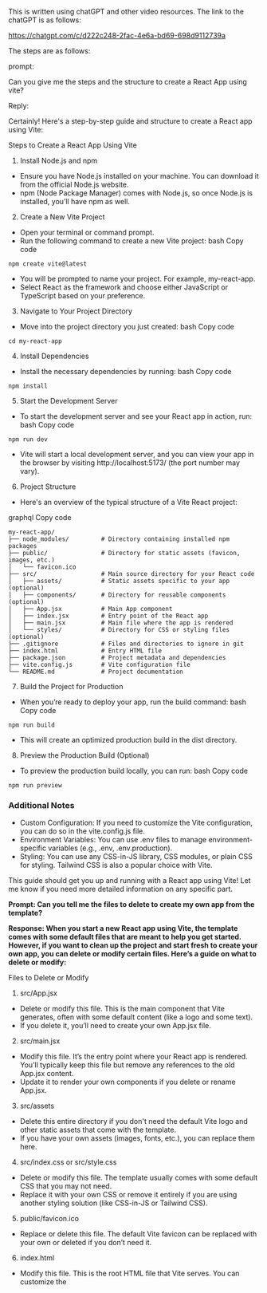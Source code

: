 This is written using chatGPT and other video resources. The link to the chatGPT is as follows:

https://chatgpt.com/c/d222c248-2fac-4e6a-bd69-698d9112739a

The steps are as follows:

prompt:

Can you give me the steps and the structure to create a React App using vite?


Reply:

Certainly! Here's a step-by-step guide and structure to create a React app using Vite:

Steps to Create a React App Using Vite
1. Install Node.js and npm
- Ensure you have Node.js installed on your machine. You can download it from the official Node.js website.
- npm (Node Package Manager) comes with Node.js, so once Node.js is installed, you’ll have npm as well.
2. Create a New Vite Project
- Open your terminal or command prompt.
- Run the following command to create a new Vite project:
bash
Copy code
```
npm create vite@latest
```
- You will be prompted to name your project. For example, my-react-app.
- Select React as the framework and choose either JavaScript or TypeScript based on your preference.
3. Navigate to Your Project Directory
- Move into the project directory you just created:
bash
Copy code
```
cd my-react-app
```
4. Install Dependencies
- Install the necessary dependencies by running:
bash
Copy code
```
npm install
```
5. Start the Development Server
- To start the development server and see your React app in action, run:
bash
Copy code
```
npm run dev
```
- Vite will start a local development server, and you can view your app in the browser by visiting http://localhost:5173/ (the port number may vary).
6. Project Structure
- Here's an overview of the typical structure of a Vite React project:

graphql
Copy code
```
my-react-app/
├── node_modules/         # Directory containing installed npm packages
├── public/               # Directory for static assets (favicon, images, etc.)
│   └── favicon.ico
├── src/                  # Main source directory for your React code
│   ├── assets/           # Static assets specific to your app (optional)
│   ├── components/       # Directory for reusable components (optional)
│   ├── App.jsx           # Main App component
│   ├── index.jsx         # Entry point of the React app
│   ├── main.jsx          # Main file where the app is rendered
│   └── styles/           # Directory for CSS or styling files (optional)
├── .gitignore            # Files and directories to ignore in git
├── index.html            # Entry HTML file
├── package.json          # Project metadata and dependencies
├── vite.config.js        # Vite configuration file
└── README.md             # Project documentation
```
7. Build the Project for Production
- When you’re ready to deploy your app, run the build command:
bash
Copy code
```
npm run build

```
- This will create an optimized production build in the dist directory.

8. Preview the Production Build (Optional)
- To preview the production build locally, you can run:
bash
Copy code
```
npm run preview

```

### Additional Notes
- Custom Configuration: If you need to customize the Vite configuration, you can do so in the vite.config.js file.
- Environment Variables: You can use .env files to manage environment-specific variables (e.g., .env, .env.production).
- Styling: You can use any CSS-in-JS library, CSS modules, or plain CSS for styling. Tailwind CSS is also a popular choice with Vite.

This guide should get you up and running with a React app using Vite! Let me know if you need more detailed information on any specific part.


**Prompt: Can you tell me the files to delete to create my own app from the template?**


**Response: When you start a new React app using Vite, the template comes with some default files that are meant to help you get started. However, if you want to clean up the project and start fresh to create your own app, you can delete or modify certain files. Here’s a guide on what to delete or modify:**

Files to Delete or Modify
1. src/App.jsx
- Delete or modify this file. This is the main component that Vite generates, often with some default content (like a logo and some text).
- If you delete it, you’ll need to create your own App.jsx file.
2. src/main.jsx
- Modify this file. It’s the entry point where your React app is rendered. You’ll typically keep this file but remove any references to the old App.jsx content.
- Update it to render your own components if you delete or rename App.jsx.
3. src/assets
- Delete this entire directory if you don't need the default Vite logo and other static assets that come with the template.
- If you have your own assets (images, fonts, etc.), you can replace them here.
4. src/index.css or src/style.css
- Delete or modify this file. The template usually comes with some default CSS that you may not need.
- Replace it with your own CSS or remove it entirely if you are using another styling solution (like CSS-in-JS or Tailwind CSS).
5. public/favicon.ico
- Replace or delete this file. The default Vite favicon can be replaced with your own or deleted if you don’t need it.
6. index.html
- Modify this file. This is the root HTML file that Vite serves. You can customize the <title>, remove the default Vite comments, and add any meta tags or links to stylesheets that your app might need.
- Remove or modify any references to the default favicon or other Vite-specific setup.

### Final Project Structure After Cleanup
After deleting the unnecessary files, your project structure might look something like this:

graphql
Copy code

```
my-react-app/
├── node_modules/         # Directory containing installed npm packages
├── public/               # Public directory for static assets
│   └── favicon.ico       # (Optional) Replace or delete this file
├── src/                  # Main source directory for your React code
│   ├── components/       # Directory for reusable components (create this if needed)
│   ├── App.jsx           # Create your main App component
│   ├── index.jsx         # Entry point of the React app
│   ├── main.jsx          # Main file where the app is rendered
│   └── styles/           # Directory for your CSS or styling files (optional)
├── .gitignore            # Files and directories to ignore in git
├── index.html            # Entry HTML file (modify this)
├── package.json          # Project metadata and dependencies
├── vite.config.js        # Vite configuration file (modify if necessary)
└── README.md             # Project documentation (update with your own)

```

### Summary
- Delete unnecessary default files: src/App.jsx, src/assets/, and possibly src/index.css.
- Modify key files: src/main.jsx, index.html, and vite.config.js (if needed).
- Add your own structure: Create your own components and styles in the src directory.

This setup allows you to start with a clean slate, building your React app from the ground up using Vite.

















